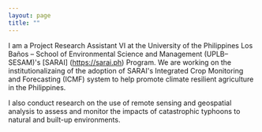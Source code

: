 ```yaml
---
layout: page
title: ""
---
```


I am a Project Research Assistant VI at the University of the Philippines Los Baños – School of Environmental Science and Management (UPLB–SESAM)'s [SARAI] (https://sarai.ph) Program. We are working on the institutionalizaing of the adoption of SARAI's Integrated Crop Monitoring and Forecasting (ICMF) system to help promote climate resilient agriculture in the Philippines.

I also conduct research on the use of remote sensing and geospatial analysis to assess and monitor the impacts of catastrophic typhoons to natural and built-up environments.

